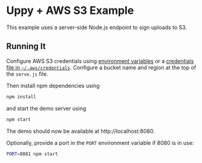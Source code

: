 # Uppy + AWS S3 Example

This example uses a server-side Node.js endpoint to sign uploads to S3.

## Running It

Configure AWS S3 credentials using [environment variables](https://docs.aws.amazon.com/sdk-for-javascript/v2/developer-guide/loading-node-credentials-environment.html) or a [credentials file in `~/.aws/credentials`](https://docs.aws.amazon.com/sdk-for-javascript/v2/developer-guide/loading-node-credentials-shared.html).
Configure a bucket name and region at the top of the `serve.js` file.

Then install npm dependencies using

```bash
npm install
```

and start the demo server using

```bash
npm start
```

The demo should now be available at http://localhost:8080.

Optionally, provide a port in the `PORT` environment variable if 8080 is in use:

```bash
PORT=8081 npm start
```
